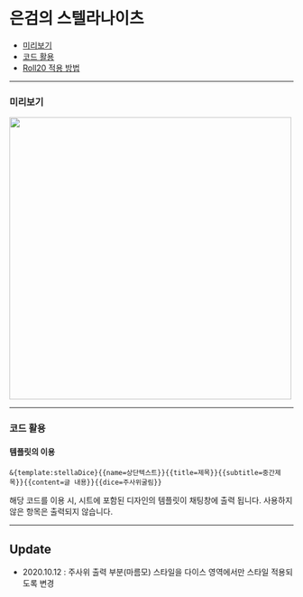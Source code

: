 # 은검의 스텔라나이츠
* [미리보기](#미리보기)
* [코드 활용](#코드-활용)
* [Roll20 적용 방법](https://tateck-scenario.postype.com/post/6370282)

------------------------------

### 미리보기
<img src="https://raw.githubusercontent.com/tateck-develop/roll20CustomSheet/main/stella/stella_BASIC/guide.png" width="500px"></img>

* * *

### 코드 활용
#### 템플릿의 이용
```
&{template:stellaDice}{{name=상단텍스트}}{{title=제목}}{{subtitle=중간제목}}{{content=글 내용}}{{dice=주사위굴림}}
```
해당 코드를 이용 시, 시트에 포함된 디자인의 템플릿이 채팅창에 출력 됩니다.
사용하지 않은 항목은 출력되지 않습니다.

------------------------------
## Update
* 2020.10.12 : 주사위 출력 부분(마름모) 스타일을 다이스 영역에서만 스타일 적용되도록 변경
